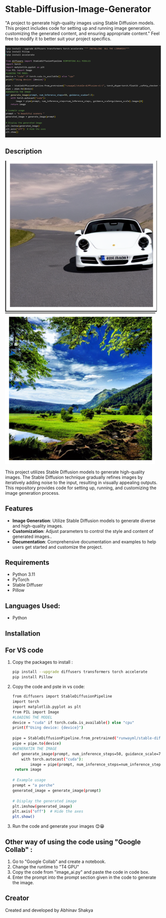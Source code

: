 # Stable-Diffusion-Image-Generator
"A project to generate high-quality images using Stable Diffusion models. This project includes code for setting up and running image generation, customizing the generated content, and ensuring appropriate content."  Feel free to modify it to better suit your project specifics.

![Project Image](image.png) 

## Description
![Project_Image](Resultimage(1).png)   ![Project_Image](Result(2).png)


This project utilizes Stable Diffusion models to generate high-quality images. The Stable Diffusion technique gradually refines images by iteratively adding noise to the input, resulting in visually appealing outputs. This repository provides code for setting up, running, and customizing the image generation process.

## Features

- **Image Generation**: Utilize Stable Diffusion models to generate diverse and high-quality images.
- **Customization**: Adjust parameters to control the style and content of generated images..
- **Documentation**: Comprehensive documentation and examples to help users get started and customize the project.

## Requirements

- Python 3.11
- PyTorch
- Stable Diffuser
- Pillow

## Languages Used:

 - Python

## Installation
## For VS code 
1. Copy the packages to install :
   ```bash
   pip install --upgrade diffusers transformers torch accelerate 
   pip install Pillow
   
2. Copy the code and pste in vs code:
   ```bash
   from diffusers import StableDiffusionPipeline
   import torch
   import matplotlib.pyplot as plt
   from PIL import Image
   #LOADING THE MODEL
   device = "cuda" if torch.cuda.is_available() else "cpu"
   print(f"Using device: {device}")

   pipe = StableDiffusionPipeline.from_pretrained("runwayml/stable-diffusion-v1-5", torch_dtype=torch.float16 ,safety_checker = None, requires_safety_checker = False)
   pipe = pipe.to(device)
   #GENERATIN THE IMAGE
   def generate_image(prompt, num_inference_steps=50, guidance_scale=7.5):
       with torch.autocast("cuda"):
           image = pipe(prompt, num_inference_steps=num_inference_steps, guidance_scale=guidance_scale).images[0]
    return image

   # Example usage
   prompt = "a porche"
   generated_image = generate_image(prompt)

   # Display the generated image
   plt.imshow(generated_image)
   plt.axis("off")  # Hide the axes
   plt.show()


2. Run the code and generate your images 😊😁


## Other way of using the code using "Google Collab" :

1. Go to "Google Collab" and create a notebook.
2. Change the runtime to "T4 GPU"
3. Copy the code from "image_ai.py" and paste the code in code box.
4. Enter the prompt into the prompt section given in the code to generate the image.

## Creator
Created and developed by Abhinav Shakya
